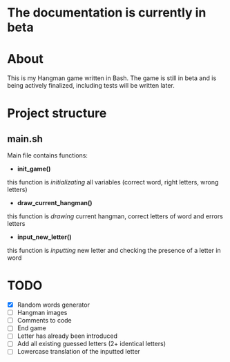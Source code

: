 # The documentation is currently in beta
# About
This is my Hangman game written in Bash. The game is still in beta and is being actively finalized, including tests will be written later.
# Project structure
## main.sh
Main file contains functions:
- **init_game()**

this function is *initializating* all variables (correct word, right letters, wrong letters)
- **draw_current_hangman()**

this function is *drawing* current hangman, correct letters of word and errors letters
- **input_new_letter()**

this function is *inputting* new letter and checking the presence of a letter in word
# TODO
- [x] Random words generator
- [ ] Hangman images
- [ ] Comments to code
- [ ] End game
- [ ] Letter has already been introduced
- [ ] Add all existing guessed letters (2+ identical letters)
- [ ] Lowercase translation of the inputted letter